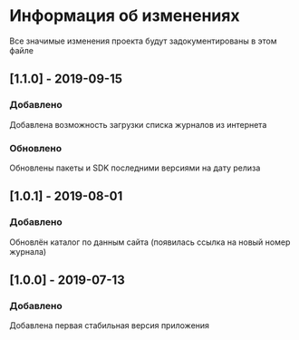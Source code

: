 # Информация об изменениях

Все значимые изменения проекта будут задокументированы в этом файле

## [1.1.0] - 2019-09-15
### Добавлено

Добавлена возможность загрузки списка журналов из интернета

### Обновлено

Обновлены пакеты и SDK последними версиями на дату релиза

## [1.0.1] - 2019-08-01
### Добавлено

Обновлён каталог по данным сайта (появилась ссылка на новый номер журнала)

## [1.0.0] - 2019-07-13
### Добавлено

Добавлена первая стабильная версия приложения
